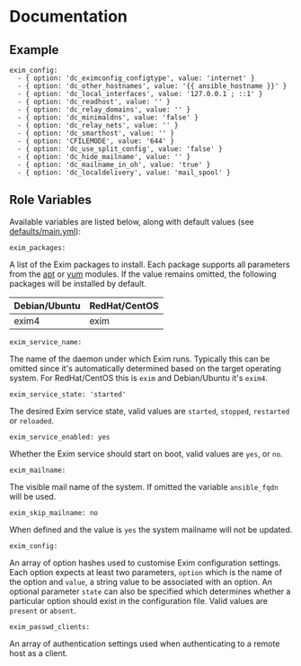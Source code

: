# Documentation

## Example

```
exim_config:
  - { option: 'dc_eximconfig_configtype', value: 'internet' }
  - { option: 'dc_other_hostnames', value: '{{ ansible_hostname }}' }
  - { option: 'dc_local_interfaces', value: '127.0.0.1 ; ::1' }
  - { option: 'dc_readhost', value: '' }
  - { option: 'dc_relay_domains', value: '' }
  - { option: 'dc_minimaldns', value: 'false' }
  - { option: 'dc_relay_nets', value: '' }
  - { option: 'dc_smarthost', value: '' }
  - { option: 'CFILEMODE', value: '644' }
  - { option: 'dc_use_split_config', value: 'false' }
  - { option: 'dc_hide_mailname', value: '' }
  - { option: 'dc_mailname_in_oh', value: 'true' }
  - { option: 'dc_localdelivery', value: 'mail_spool' }
```

## Role Variables

Available variables are listed below, along with default values (see [defaults/main.yml](/defaults/main.yml)):

```
exim_packages:
```

A list of the Exim packages to install. Each package supports all parameters from the
[apt](http://docs.ansible.com/ansible/apt_module.html) or [yum](http://docs.ansible.com/ansible/yum_module.html) modules.
If the value remains omitted, the following packages will be installed by default.

| Debian/Ubuntu          | RedHat/CentOS           |
| :--------------------- | :---------------------- |
| exim4                  | exim                    |

```
exim_service_name:
```

The name of the daemon under which Exim runs. Typically this can be omitted since it's automatically determined
based on the target operating system. For RedHat/CentOS this is `exim` and Debian/Ubuntu it's `exim4`.

```
exim_service_state: 'started'
```

The desired Exim service state, valid values are `started`, `stopped`, `restarted` or `reloaded`.

```
exim_service_enabled: yes
```

Whether the Exim service should start on boot, valid values are `yes`, or `no`.

```
exim_mailname:
```

The visible mail name of the system. If omitted the variable `ansible_fqdn` will be used.

```
exim_skip_mailname: no
```

When defined and the value is `yes` the system mailname will not be updated.

```
exim_config:
```

An array of option hashes used to customise Exim configuration settings. Each option expects at least
two parameters, `option` which is the name of the option and `value`, a string value to be associated
with an option. An optional parameter `state` can also be specified which determines whether a particular
option should exist in the configuration file. Valid values are `present` or `absent`.

```
exim_passwd_clients:
```

An array of authentication settings used when authenticating to a remote host as a client.
